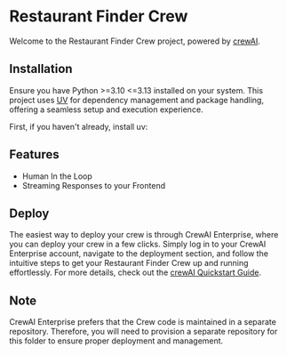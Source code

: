 # Restaurant Finder Crew

Welcome to the Restaurant Finder Crew project, powered by [crewAI](https://crewai.com).

## Installation

Ensure you have Python >=3.10 <=3.13 installed on your system. This project uses [UV](https://docs.astral.sh/uv/) for dependency management and package handling, offering a seamless setup and execution experience.

First, if you haven't already, install uv:

## Features

- Human In the Loop
- Streaming Responses to your Frontend

## Deploy

The easiest way to deploy your crew is through CrewAI Enterprise, where you can deploy your crew in a few clicks. Simply log in to your CrewAI Enterprise account, navigate to the deployment section, and follow the intuitive steps to get your Restaurant Finder Crew up and running effortlessly. For more details, check out the [crewAI Quickstart Guide](https://docs.crewai.com/quickstart#deploying-your-project).

## Note

CrewAI Enterprise prefers that the Crew code is maintained in a separate repository. Therefore, you will need to provision a separate repository for this folder to ensure proper deployment and management.
